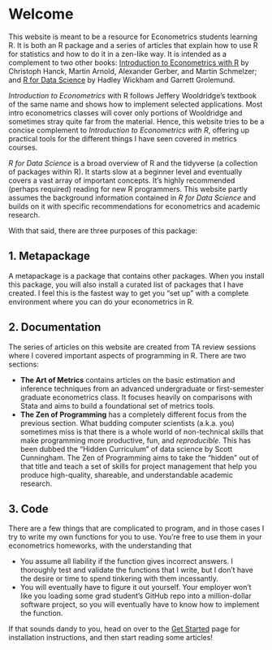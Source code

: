 
<!-- index.md is generated from index.Rmd. Please edit that file -->

# Welcome

This website is meant to be a resource for Econometrics students
learning R. It is both an R package and a series of articles that
explain how to use R for statistics and how to do it in a zen-like way.
It is intended as a complement to two other books: [Introduction to
Econometrics with R](https://www.econometrics-with-r.org/) by Christoph
Hanck, Martin Arnold, Alexander Gerber, and Martin Schmelzer; and [R for
Data Science](https://r4ds.had.co.nz/) by Hadley Wickham and Garrett
Grolemund.

*Introduction to Econometrics* with R follows Jeffery Wooldridge’s
textbook of the same name and shows how to implement selected
applications. Most intro econometrics classes will cover only portions
of Wooldridge and sometimes stray quite far from the material. Hence,
this website tries to be a concise complement to *Introduction to
Econometrics with R*, offering up practical tools for the different
things I have seen covered in metrics courses.

*R for Data Science* is a broad overview of R and the tidyverse (a
collection of packages within R). It starts slow at a beginner level and
eventually covers a vast array of important concepts. It’s highly
recommended (perhaps required) reading for new R programmers. This
website partly assumes the background information contained in *R for
Data Science* and builds on it with specific recommendations for
econometrics and academic research.

<p class="lead">
With that said, there are three purposes of this package:
</p>

## 1. Metapackage

A metapackage is a package that contains other packages. When you
install this package, you will also install a curated list of packages
that I have created. I feel this is the fastest way to get you “set up”
with a complete environment where you can do your econometrics in R.

## 2. Documentation

The series of articles on this website are created from TA review
sessions where I covered important aspects of programming in R. There
are two sections:

-   **The Art of Metrics** contains articles on the basic estimation and
    inference techniques from an advanced undergraduate or
    first-semester graduate econometrics class. It focuses heavily on
    comparisons with Stata and aims to build a foundational set of
    metrics tools.
-   **The Zen of Programming** has a completely different focus from the
    previous section. What budding computer scientists (a.k.a. you)
    sometimes miss is that there is a whole world of non-technical
    skills that make programming more productive, fun, and
    *reproducible*. This has been dubbed the “Hidden Curriculum” of data
    science by Scott Cunningham. The Zen of Programming aims to take the
    “hidden” out of that title and teach a set of skills for project
    management that help you produce high-quality, shareable, and
    understandable academic research.

## 3. Code

There are a few things that are complicated to program, and in those
cases I try to write my own functions for you to use. You’re free to use
them in your econometrics homeworks, with the understanding that

-   You assume all liability if the function gives incorrect answers. I
    thoroughly test and validate the functions that I write, but I don’t
    have the desire or time to spend tinkering with them incessantly.
-   You will eventually have to figure it out yourself. Your employer
    won’t like you loading some grad student’s GitHub repo into a
    million-dollar software project, so you will eventually have to know
    how to implement the function.

If that sounds dandy to you, head on over to the [Get
Started](articles/metrics-in-r.html) page for installation instructions,
and then start reading some articles!
